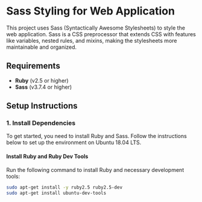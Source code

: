 # Sass Styling for Web Application

This project uses Sass (Syntactically Awesome Stylesheets) to style the web application. Sass is a CSS preprocessor that extends CSS with features like variables, nested rules, and mixins, making the stylesheets more maintainable and organized.

## Requirements

- **Ruby** (v2.5 or higher)
- **Sass** (v3.7.4 or higher)

## Setup Instructions

### 1. Install Dependencies

To get started, you need to install Ruby and Sass. Follow the instructions below to set up the environment on Ubuntu 18.04 LTS.

#### Install Ruby and Ruby Dev Tools

Run the following command to install Ruby and necessary development tools:

```bash
sudo apt-get install -y ruby2.5 ruby2.5-dev
sudo apt-get install ubuntu-dev-tools


